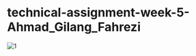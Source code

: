 # technical-assignment-week-5-Ahmad_Gilang_Fahrezi

![1](https://user-images.githubusercontent.com/108109013/181695583-093f90a0-8d94-4eaf-ab96-46ea735fc495.PNG)
